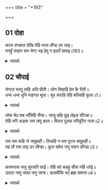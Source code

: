 +++
title = "+193"

+++


## 01 दोहा
करत दण्डवत देखि तेहि भरत लीन्ह उर लाइ।  
मनहुँ लखन सन भेण्ट भइ प्रेमु न हृदयँ समाइ॥193॥  

<details><summary>भावार्थ</summary>

दण्डवत करते देखकर भरतजी ने उठाकर उसको छाती से लगा लिया। हृदय में प्रेम समाता नहीं है, मानो स्वयं लक्ष्मणजी से भेण्ट हो गई हो॥193॥  
</details>





## 02 चौपाई
भेण्टत भरतु ताहि अति प्रीती। लोग सिहाहिं प्रेम कै रीती॥  
धन्य धन्य धुनि मङ्गल मूला। सुर सराहि तेहि बरिसहिं फूला॥1॥  

<details><summary>भावार्थ</summary>

भरतजी गुह को अत्यन्त प्रेम से गले लगा रहे हैं। प्रेम की रीति को सब लोग सिहा रहे हैं (ईर्षापूर्वक प्रशंसा कर रहे हैं)। मङ्गल की मूल 'धन्य-धन्य' की ध्वनि करके देवता उसकी सराहना करते हुए फूल बरसा रहे हैं॥1॥  
</details>

लोक बेद सब भाँतिहिं नीचा। जासु छाँह छुइ लेइअ सीञ्चा॥  
तेहि भरि अङ्क राम लघु भ्राता। मिलत पुलक परिपूरित गाता॥2॥  

<details><summary>भावार्थ</summary>

(वे कहते हैं-) जो लोक और वेद दोनों में सब प्रकार से नीचा माना जाता है, जिसकी छाया के छू जाने से भी स्नान करना होता है, उसी निषाद से अँकवार भरकर (हृदय से चिपटाकर) श्री रामचन्द्रजी के छोटे भाई भरतजी (आनन्द और प्रेमवश) शरीर में पुलकावली से परिपूर्ण हो मिल रहे हैं॥2॥  
</details>

राम राम कहि जे जमुहाहीं। तिन्हहि न पाप पुञ्ज समुहाहीं॥  
यह तौ राम लाइ उर लीन्हा। कुल समेत जगु पावन कीन्हा॥3॥  

<details><summary>भावार्थ</summary>

जो लोग राम-राम कहकर जँभाई लेते हैं (अर्थात आलस्य से भी जिनके मुँह से राम-नाम का उच्चारण हो जाता है), पापों के समूह (कोई भी पाप) उनके सामने नहीं आते। फिर इस गुह को तो स्वयं श्री रामचन्द्रजी ने हृदय से लगा लिया और कुल समेत इसे जगत्पावन (जगत को पवित्र करने वाला) बना दिया॥3॥  
</details>

करमनास जलु सुरसरि परई। तेहि को कहहु सीस नहिं धरेई॥  
उलटा नामु जपत जगु जाना। बालमीकि भए ब्रह्म समाना॥4॥  

<details><summary>भावार्थ</summary>

कर्मनाशा नदी का जल गङ्गाजी में पड जाता है (मिल जाता है), तब कहिए, उसे कौन सिर पर धारण नहीं करता? जगत जानता है कि उलटा नाम (मरा-मरा) जपते-जपते वाल्मीकिजी ब्रह्म के समान हो गए॥4॥  
</details>

